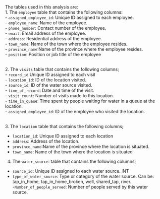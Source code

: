 <br>The tables used in this analysis are:
<br>1. The `employee` table that contains the following columns:
<br>- `assigned_employee_id`: Unique ID assigned to each employee.
<br>- `employee_name`: Name of the employee. 
<br>- `phone_number`: Contact number of the employee. 
<br>- `email`: Email address of the employee. 
<br>- `address`: Residential address of the employee.
<br>- `town_name`: Name of the town where the employee resides. 
<br>- `province_name`:Name of the province where the employee resides.
<br>- `position`: Position or job title of the employee

<br>2. The `visits` table that contains the following columns;
<br>- `record_id` Unique ID assigned to each visit
<br>- `location_id`: ID of the location visited.
<br>- `source_id`: ID of the water source visited. 
<br>- `time_of_record`: Date and time of the visit.
<br>- `visit_count`: Number of visits made to this location.
<br>- `time_in_queue`: Time spent by people waiting for water in a queue at the location.
<br>- `assigned_employee_id`: ID of the employee who visited the location.

<br>3. The `location` table that contains the following columns; <br>
- `location_id`: Unique ID assigned to each location <br>
- `address`: Address of the location. <br>
- `province_name`:Name of the province where the location is situated.<br> 
- `town_name`: Name of the town where the location is situated <br>

4. The `water_source`: table that contains the following columns; <br>
- `source_id`: Unique ID assigned to each water source. INT <br>
- `type_of_water_source`: Type or category of the water source. Can be: tap_in_home, tap_in_home_broken, well, shared_tap, river. <br>
-`Number_of_people_served`: Number of people served by this water source.
